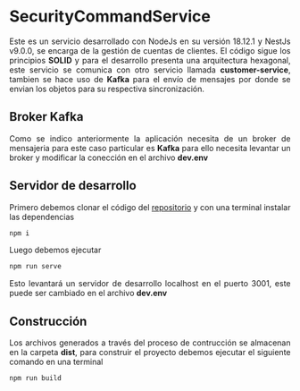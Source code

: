 # SecurityCommandService

<p style='text-align: justify;'> Este es un servicio desarrollado con NodeJs en su versión 18.12.1 y NestJs v9.0.0, se encarga de la gestión de cuentas de clientes. El código sigue los principios <b>SOLID</b> y para el desarrollo presenta una arquitectura hexagonal, este servicio se comunica con otro servicio llamada <b>customer-service</b>, tambien se hace uso de <b>Kafka</b> para el envío de mensajes por donde se envian los objetos para su respectiva sincronización.</p>

## Broker Kafka

<p style="text-align: justify"> Como se indico anteriormente la aplicación necesita de un broker de mensajeria para este caso particular es <b>Kafka</b> para ello necesita levantar un broker y modificar la conección en el archivo <b>dev.env</b></p>

## Servidor de desarrollo

<p style='text-align: justify;'> Primero debemos clonar el código del <a href="https://github.com/microservices-nodejs-graphql/account-service">repositorio</a> y con una terminal instalar las dependencias</p> 

```sh
npm i
```

<p style='text-align: justify;'> Luego debemos ejecutar</p> 

```sh
npm run serve
```

<p style='text-align: justify;'> Esto levantará un servidor de desarrollo localhost en el puerto 3001, este puede ser cambiado en el archivo <b>dev.env</b> </p> 


## Construcción

<p style='text-align: justify;'> Los archivos generados a través del proceso de contrucción se almacenan en la carpeta <strong>dist</strong>, para construir el proyecto debemos ejecutar el siguiente comando en una terminal</p> 


```sh
npm run build
```